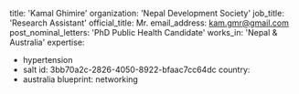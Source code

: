 title: 'Kamal Ghimire'
organization: 'Nepal Development Society'
job_title: 'Research Assistant'
official_title: Mr.
email_address: kam.gmr@gmail.com
post_nominal_letters: 'PhD Public Health Candidate'
works_in: 'Nepal & Australia'
expertise:
  - hypertension
  - salt
id: 3bb70a2c-2826-4050-8922-bfaac7cc64dc
country:
  - australia
blueprint: networking
